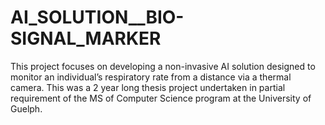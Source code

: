 # AI_SOLUTION__BIO-SIGNAL_MARKER
This project focuses on developing a non-invasive AI solution designed to monitor an individual’s respiratory rate from a distance via a thermal camera. This was a 2 year long thesis project undertaken in partial requirement of the MS of Computer Science program at the University of Guelph.
